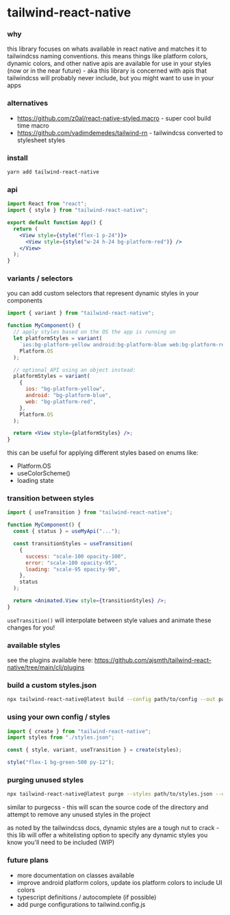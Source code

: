 # tailwind-react-native

### why

this library focuses on whats available in react native and matches it to tailwindcss naming conventions. this means things like platform colors, dynamic colors, and other native apis are available for use in your styles (now or in the near future) - aka this library is concerned with apis that tailwindcss will probably never include, but you might want to use in your apps

### alternatives

- https://github.com/z0al/react-native-styled.macro - super cool build time macro
- https://github.com/vadimdemedes/tailwind-rn - tailwindcss converted to stylesheet styles

### install

```bash
yarn add tailwind-react-native
```

### api

```jsx
import React from "react";
import { style } from "tailwind-react-native";

export default function App() {
  return (
    <View style={style("flex-1 p-24")}>
      <View style={style("w-24 h-24 bg-platform-red")} />
    </View>
  );
}
```

### variants / selectors

you can add custom selectors that represent dynamic styles in your components

```jsx
import { variant } from "tailwind-react-native";

function MyComponent() {
  // apply styles based on the OS the app is running on
  let platformStyles = variant(
    `ios:bg-platform-yellow android:bg-platform-blue web:bg-platform-red`,
    Platform.OS
  );

  // optional API using an object instead:
  platformStyles = variant(
    {
      ios: "bg-platform-yellow",
      android: "bg-platform-blue",
      web: "bg-platform-red",
    },
    Platform.OS
  );

  return <View style={platformStyles} />;
}
```

this can be useful for applying different styles based on enums like:

- Platform.OS
- useColorScheme()
- loading state

### transition between styles

```jsx
import { useTransition } from "tailwind-react-native";

function MyComponent() {
  const { status } = useMyApi("...");

  const transitionStyles = useTransition(
    {
      success: "scale-100 opacity-100",
      error: "scale-100 opacity-95",
      loading: "scale-95 opacity-90",
    },
    status
  );

  return <Animated.View style={transitionStyles} />;
}
```

`useTransition()` will interpolate between style values and animate these changes for you!

### available styles

see the plugins available here: https://github.com/ajsmth/tailwind-react-native/tree/main/cli/plugins

### build a custom styles.json

```bash
npx tailwind-react-native@latest build --config path/to/config --out path/for/styles
```

### using your own config / styles

```jsx
import { create } from "tailwind-react-native";
import styles from "./styles.json";

const { style, variant, useTransition } = create(styles);

style("flex-1 bg-green-500 py-12");
```

### purging unused styles

```bash
npx tailwind-react-native@latest purge --styles path/to/styles.json --out ./styles.json
```

similar to purgecss - this will scan the source code of the directory and attempt to remove any unused styles in the project

as noted by the tailwindcss docs, dynamic styles are a tough nut to crack - this lib will offer a whitelisting option to specify any dynamic styles you know you'll need to be included (WIP)

### future plans

- more documentation on classes available
- improve android platform colors, update ios platform colors to include UI colors
- typescript definitions / autocomplete (if possible)
- add purge configurations to tailwind.config.js
